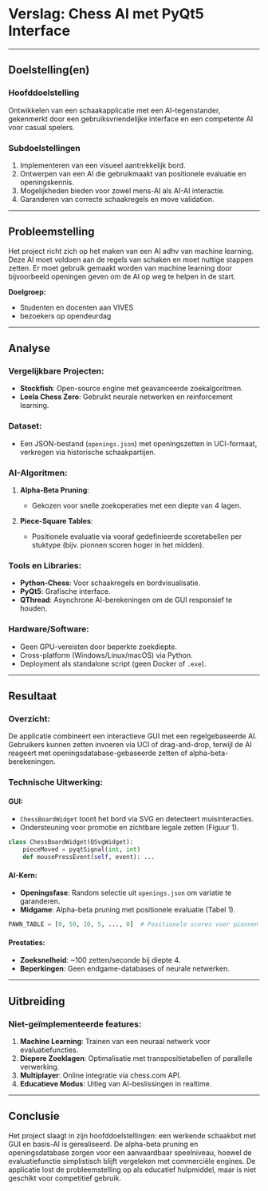 # Verslag: Chess AI met PyQt5 Interface  

---

## **Doelstelling(en)**  

### Hoofddoelstelling  

Ontwikkelen van een schaakapplicatie met een AI-tegenstander, gekenmerkt door een gebruiksvriendelijke interface en een competente AI voor casual spelers.  

### Subdoelstellingen  

1. Implementeren van een visueel aantrekkelijk bord. 
2. Ontwerpen van een AI die gebruikmaakt van positionele evaluatie en openingskennis.  
3. Mogelijkheden bieden voor zowel mens-AI als AI-AI interactie.  
4. Garanderen van correcte schaakregels en move validation.  

---

## **Probleemstelling**  

Het project richt zich op het maken van een AI adhv van machine learning. Deze AI moet voldoen aan de regels van schaken en moet nuttige stappen zetten. Er moet gebruik gemaakt worden van machine learning door bijvoorbeeld openingen geven om de AI op weg te helpen in de start. 

**Doelgroep:**  

- Studenten en docenten aan VIVES
- bezoekers op opendeurdag 

---

## **Analyse**  

### Vergelijkbare Projecten:  

- **Stockfish**: Open-source engine met geavanceerde zoekalgoritmen.  
- **Leela Chess Zero**: Gebruikt neurale netwerken en reinforcement learning.  

### Dataset:  

- Een JSON-bestand (`openings.json`) met openingszetten in UCI-formaat, verkregen via historische schaakpartijen.  

### AI-Algoritmen:  

1. **Alpha-Beta Pruning**:  
   - Gekozen voor snelle zoekoperaties met een diepte van 4 lagen.  

2. **Piece-Square Tables**:  
   - Positionele evaluatie via vooraf gedefinieerde scoretabellen per stuktype (bijv. pionnen scoren hoger in het midden).  

### Tools en Libraries:  

- **Python-Chess**: Voor schaakregels en bordvisualisatie.  
- **PyQt5**: Grafische interface.  
- **QThread**: Asynchrone AI-berekeningen om de GUI responsief te houden.  

### Hardware/Software:  

- Geen GPU-vereisten door beperkte zoekdiepte.  
- Cross-platform (Windows/Linux/macOS) via Python.  
- Deployment als standalone script (geen Docker of `.exe`).  

---

## **Resultaat**  

### Overzicht:  

De applicatie combineert een interactieve GUI met een regelgebaseerde AI. Gebruikers kunnen zetten invoeren via UCI of drag-and-drop, terwijl de AI reageert met openingsdatabase-gebaseerde zetten of alpha-beta-berekeningen.  

### Technische Uitwerking:  

#### GUI:  

- `ChessBoardWidget` toont het bord via SVG en detecteert muisinteracties.  
- Ondersteuning voor promotie en zichtbare legale zetten (Figuur 1).  

```python
class ChessBoardWidget(QSvgWidget):  
    pieceMoved = pyqtSignal(int, int)  
    def mousePressEvent(self, event): ...  
```

#### AI-Kern:  

- **Openingsfase**: Random selectie uit `openings.json` om variatie te garanderen.  
- **Midgame**: Alpha-beta pruning met positionele evaluatie (Tabel 1).  

```python
PAWN_TABLE = [0, 50, 10, 5, ..., 0]  # Positionele scores voor pionnen  
```

#### Prestaties:  

- **Zoeksnelheid**: ~100 zetten/seconde bij diepte 4.  
- **Beperkingen**: Geen endgame-databases of neurale netwerken.  

---

## **Uitbreiding**  

### Niet-geïmplementeerde features:  

1. **Machine Learning**: Trainen van een neuraal netwerk voor evaluatiefuncties.  
2. **Diepere Zoeklagen**: Optimalisatie met transpositietabellen of parallelle verwerking.  
3. **Multiplayer**: Online integratie via chess.com API.  
4. **Educatieve Modus**: Uitleg van AI-beslissingen in realtime.  

---

## **Conclusie**  

Het project slaagt in zijn hoofddoelstellingen: een werkende schaakbot met GUI en basis-AI is gerealiseerd. De alpha-beta pruning en openingsdatabase zorgen voor een aanvaardbaar speelniveau, hoewel de evaluatiefunctie simplistisch blijft vergeleken met commerciële engines. De applicatie lost de probleemstelling op als educatief hulpmiddel, maar is niet geschikt voor competitief gebruik.
